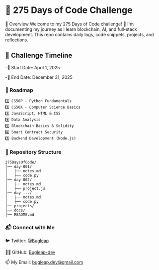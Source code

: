 # 🚀 275 Days of Code Challenge
📌 Overview
Welcome to my 275 Days of Code challenge! 🚀 I'm documenting my journey as I learn blockchain, AI, and full-stack development. This repo contains daily logs, code snippets, projects, and reflections.


## 📅 Challenge Timeline
-📆 Start Date: April 1, 2025 

-🏁 End Date: December 31, 2025

### 📜 Roadmap
```
1️⃣ CS50P - Python Fundamentals
2️⃣ CS50X - Computer Science Basics
3️⃣ JavaScript, HTML & CSS
4️⃣ Data Analysis
5️⃣ Blockchain Basics & Solidity
6️⃣ Smart Contract Security
7️⃣ Backend Development (Node.js)
```
### 📂 Repository Structure
```
275DaysOfCode/
│── day-001/
│   ├── notes.md
│   ├── code.py
│── day-002/
│   ├── notes.md
│   ├── project.js
│── day-.../
│   ├── notes.md
│   ├── code.py
│── projects/
│── docs/
│── README.md
```
### 📬 Connect with Me

🐦 Twitter: [@Bugleap](https://x.com/Bugleap)

👨‍💻 GitHub: [Bugleap-dev](https://github.com/Bugleap-dev/)

📫 My Email: [bugleap.dev@gmail.com](bugleap.dev@gmail.com)
